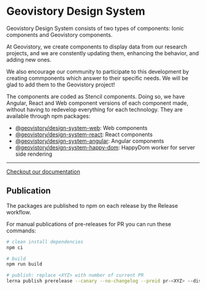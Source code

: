 # Geovistory Design System

Geovistory Design System consists of two types of components: Ionic components and Geovistory components.

At Geovistory, we create components to display data from our research projects, and we are constently updating them, enhancing the behavior, and adding new ones.

We also encourage our community to participate to this development by creating commponents which answer to their specific needs. We will be glad to add them to the Geovistory project!


The components are coded as Stencil components. Doing so, we have Angular, React and Web component versions of each component made, without having to redevelop everything for each technology. They are available through npm packages:

* [@geovistory/design-system-web](https://www.npmjs.com/package/@geovistory/design-system-web): Web components
* [@geovistory/design-system-react](https://www.npmjs.com/package/@geovistory/design-system-react): React components
* [@geovistory/design-system-angular](https://www.npmjs.com/package/@geovistory/design-system-angular): Angular components
* [@geovistory/design-system-happy-dom](https://www.npmjs.com/package/@geovistory/design-system-happy-dom): HappyDom worker for server side rendering


---


[Checkout our documentation](https://design.geovistory.org/)


## Publication

The packages are published to npm on each release by the Release workflow.

For manual publications of pre-releases for PR you can run these commands:

```bash
# clean install dependencies
npm ci

# build
npm run build

# publish: replace <XYZ> with number of current PR
lerna publish prerelease --canary --no-changelog --preid pr-<XYZ> --dist-tag pr-<XYZ>

```
